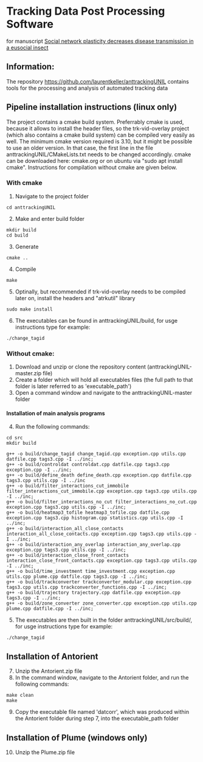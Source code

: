 # Tracking Data Post Processing Software
for manuscript [Social network plasticity decreases disease transmission in a eusocial insect](http://doi.org/10.1126/science.aat4793)

## Information:

The repository https://github.com/laurentkeller/anttrackingUNIL contains tools for the processing and analysis of automated tracking data 
 
## Pipeline installation instructions (linux only)

The project contains a cmake build system. Preferrably cmake is used, because it allows to install the header files, so the trk-vid-overlay project (which also contains a cmake build system) can be compiled very easily as well. The minimum cmake version required is 3.10, but it might be possible to use an older version. In that case, the first line in the file anttrackingUNIL/CMakeLists.txt needs to be changed accordingly. cmake can be downloaded here: cmake.org or on ubuntu via "sudo apt install cmake".
Instructions for compilation without cmake are given below.

### With cmake
1. Navigate to the project folder
```shell
cd anttrackingUNIL
```

2. Make and enter build folder
```shell
mkdir build
cd build
```

3. Generate
```shell
cmake ..
```

4. Compile
```shell
make
```

5. Optinally, but recommended if trk-vid-overlay needs to be compiled later on, install the headers and "atrkutil" library
```shell
sudo make install
```

6. The executables can be found in anttrackingUNIL/build, for usge instructions type for example:
```shell
./change_tagid
```

### Without cmake:

1. Download and unzip or clone the repository content (anttrackingUNIL-master.zip file) 
2. Create a folder which will hold all executables files (the full path to that folder is later referred to as 'executable_path')
3. Open a command window and navigate to the anttrackingUNIL-master folder

#### Installation of main analysis programs
4. Run the following commands:

```shell
cd src
mkdir build
```

```shell
g++ -o build/change_tagid change_tagid.cpp exception.cpp utils.cpp datfile.cpp tags3.cpp -I ../inc;
g++ -o build/controldat controldat.cpp datfile.cpp tags3.cpp exception.cpp -I ../inc;
g++ -o build/define_death define_death.cpp exception.cpp datfile.cpp tags3.cpp utils.cpp -I ../inc
g++ -o build/filter_interactions_cut_immobile filter_interactions_cut_immobile.cpp exception.cpp tags3.cpp utils.cpp -I ../inc;
g++ -o build/filter_interactions_no_cut filter_interactions_no_cut.cpp exception.cpp tags3.cpp utils.cpp -I ../inc;
g++ -o build/heatmap3_tofile heatmap3_tofile.cpp datfile.cpp exception.cpp tags3.cpp histogram.cpp statistics.cpp utils.cpp -I ../inc;
g++ -o build/interaction_all_close_contacts interaction_all_close_contacts.cpp exception.cpp tags3.cpp utils.cpp -I ../inc;
g++ -o build/interaction_any_overlap interaction_any_overlap.cpp exception.cpp tags3.cpp utils.cpp -I ../inc;
g++ -o build/interaction_close_front_contacts interaction_close_front_contacts.cpp exception.cpp tags3.cpp utils.cpp -I ../inc;
g++ -o build/time_investment time_investment.cpp exception.cpp utils.cpp plume.cpp datfile.cpp tags3.cpp -I ../inc;
g++ -o build/trackconverter trackconverter_modular.cpp exception.cpp tags3.cpp utils.cpp trackconverter_functions.cpp -I ../inc;
g++ -o build/trajectory trajectory.cpp datfile.cpp exception.cpp tags3.cpp -I ../inc;
g++ -o build/zone_converter zone_converter.cpp exception.cpp utils.cpp plume.cpp datfile.cpp -I ../inc;
```

5. The executables are then built in the folder anttrackingUNIL/src/build/, for usge instructions type for example:
```shell
./change_tagid
```

## Installation of Antorient 
7. Unzip the Antorient.zip file
8. In the command window, navigate to the Antorient folder, and run the following commands:
```shell
make clean
make
```
9. Copy the executable file named 'datcorr', which was produced within the Antorient folder during step 7, into the executable_path folder 

## Installation of Plume (windows only)
10. Unzip the Plume.zip file
